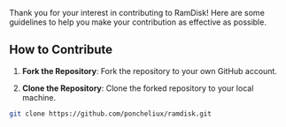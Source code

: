 Thank you for your interest in contributing to RamDisk! Here are some guidelines to help you make your contribution as effective as possible.

## How to Contribute

1. **Fork the Repository**: Fork the repository to your own GitHub account.

2. **Clone the Repository**: Clone the forked repository to your local machine.

```bash
git clone https://github.com/poncheliux/ramdisk.git
